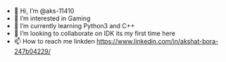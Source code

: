 - 👋 Hi, I’m @aks-11410
- 👀 I’m interested in Gaming
- 🌱 I’m currently learning Python3 and C++
- 💞️ I’m looking to collaborate on IDK its my first time here
- 📫 How to reach me linkden https://www.linkedin.com/in/akshat-bora-247b04229/

<!---
aks-11410/aks-11410 is a ✨ special ✨ repository because its `README.md` (this file) appears on your GitHub profile.
You can click the Preview link to take a look at your changes.
--->
